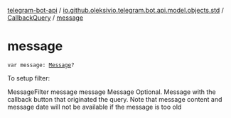 [telegram-bot-api](../../index.md) / [io.github.oleksivio.telegram.bot.api.model.objects.std](../index.md) / [CallbackQuery](index.md) / [message](./message.md)

# message

`var message: `[`Message`](../-message/index.md)`?`

To setup filter:

MessageFilter message message Message Optional. Message with the callback button that originated the query.
Note that message content and message date will not be available if the message is too old

